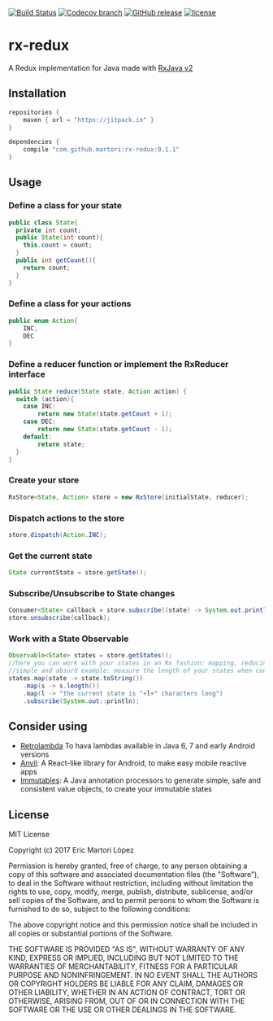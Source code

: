 [![Build Status](https://travis-ci.org/Martori/rx-redux.svg?branch=master)](https://travis-ci.org/Martori/rx-redux) [![Codecov branch](https://img.shields.io/codecov/c/github/martori/rx-redux.svg)](https://codecov.io/gh/Martori/rx-redux) [![GitHub release](https://img.shields.io/github/release/martori/rx-redux.svg)](https://github.com/Martori/rx-redux/releases/latest) [![license](https://img.shields.io/github/license/martori/rx-redux.svg)](https://github.com/Martori/rx-redux/blob/master/LICENSE)
# rx-redux
A Redux implementation for Java made with [RxJava v2](https://github.com/ReactiveX/RxJava)

## Installation 
```gradle
repositories {
	maven { url = "https://jitpack.io" }
}

dependencies {
	compile "com.github.martori:rx-redux:0.1.1"
}
```

## Usage
### Define a class for your state
```java
public class State{
  private int count;
  public State(int count){
  	this.count = count;
  }
  public int getCount(){
  	return count;
  }
}
```
### Define a class for your actions
```java
public enum Action{
    INC,
    DEC
}
```
### Define a reducer function or implement the RxReducer interface
```java
public State reduce(State state, Action action) {
  switch (action){
    case INC:
    	return new State(state.getCount + 1);
    case DEC:
    	return new State(state.getCount - 1);
    default:
    	return state;
  }
}
```
### Create your store
```java
RxStore<State, Action> store = new RxStore(initialState, reducer);
```
### Dispatch actions to the store
```java
store.dispatch(Action.INC);
```
### Get the current state
```java
State currentState = store.getState();
```
### Subscribe/Unsubscribe to State changes
```java
Consumer<State> callback = store.subscribe((state) -> System.out.println(state));
store.unsubscribe(callback);
```
### Work with a State Observable
```java
Observable<State> states = store.getStates();
//here you can work with your states in an Rx fashion: mapping, reducing, debouncing, etc.
//simple and absurd example: measure the length of your states when converted to strings
states.map(state -> state.toString())
	.map(s -> s.length())
    .map(l -> "the current state is "+l+" characters long")
    .subscribe(System.out::println);
```

## Consider using
 * [Retrolambda](https://github.com/evant/gradle-retrolambda) To hava lambdas available in Java 6, 7 and early Android versions
 * [Anvil](https://github.com/zserge/anvil): A React-like library for Android, to make easy mobile reactive apps
 * [Immutables](https://immutables.github.io/): A Java annotation processors to generate simple, safe and consistent value objects, to create your immutable states

## License
MIT License

Copyright (c) 2017 Eric Martori López

Permission is hereby granted, free of charge, to any person obtaining a copy
of this software and associated documentation files (the "Software"), to deal
in the Software without restriction, including without limitation the rights
to use, copy, modify, merge, publish, distribute, sublicense, and/or sell
copies of the Software, and to permit persons to whom the Software is
furnished to do so, subject to the following conditions:

The above copyright notice and this permission notice shall be included in all
copies or substantial portions of the Software.

THE SOFTWARE IS PROVIDED "AS IS", WITHOUT WARRANTY OF ANY KIND, EXPRESS OR
IMPLIED, INCLUDING BUT NOT LIMITED TO THE WARRANTIES OF MERCHANTABILITY,
FITNESS FOR A PARTICULAR PURPOSE AND NONINFRINGEMENT. IN NO EVENT SHALL THE
AUTHORS OR COPYRIGHT HOLDERS BE LIABLE FOR ANY CLAIM, DAMAGES OR OTHER
LIABILITY, WHETHER IN AN ACTION OF CONTRACT, TORT OR OTHERWISE, ARISING FROM,
OUT OF OR IN CONNECTION WITH THE SOFTWARE OR THE USE OR OTHER DEALINGS IN THE
SOFTWARE.

